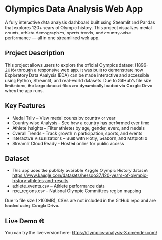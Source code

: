 # Olympics Data Analysis Web App
A fully interactive data analysis dashboard built using Streamlit and Pandas that explores 120+ years of Olympic history. This project visualizes medal counts, athlete demographics, sports trends, and country-wise performance — all in one streamlined web app.


## Project Description
This project allows users to explore the official Olympics dataset (1896–2016) through a responsive web app. It was built to demonstrate how Exploratory Data Analysis (EDA) can be made interactive and accessible using Python, Streamlit, and real-world datasets.
Due to GitHub's file size limitations, the large dataset files are dynamically loaded via Google Drive when the app runs.


## Key Features
- Medal Tally – View medal counts by country or year
- Country-wise Analysis – See how a country has performed over time
- Athlete Insights – Filter athletes by age, gender, event, and medals
- Overall Trends – Track growth in participation, sports, and events
- Interactive Visualizations – Built with Plotly, Seaborn, and Matplotlib
- Streamlit Cloud Ready – Hosted online for public access


## Dataset
- This app uses the publicly available Kaggle Olympic History dataset: https://www.kaggle.com/datasets/heesoo37/120-years-of-olympic-history-athletes-and-results
- athlete_events.csv – Athlete performance data
- noc_regions.csv – National Olympic Committees region mapping

Due to file size (>100MB), CSVs are not included in the GitHub repo and are loaded using Google Drive.


## Live Demo 🌐 
You can try the live version here: https://olympics-analysis-3.onrender.com/
